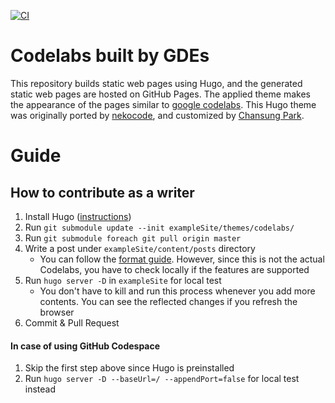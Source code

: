 [![CI](https://github.com/gde-codelabs/gde-codelabs.github.io/actions/workflows/ci.yml/badge.svg)](https://github.com/gde-codelabs/gde-codelabs.github.io/actions/workflows/ci.yml)

# Codelabs built by GDEs

This repository builds static web pages using Hugo, and the generated static web pages are hosted on GitHub Pages. The applied theme makes the appearance of the pages similar to [google codelabs](https://codelabs.developers.google.com/). This Hugo theme was originally ported by [nekocode](https://github.com/nekocode/codelabs-hugo-theme), and customized by [Chansung Park](https://github.com/deep-diver/codelabs-hugo-theme).

# Guide

## How to contribute as a writer

1. Install Hugo ([instructions](https://gohugo.io/getting-started/installing/))
2. Run `git submodule update --init exampleSite/themes/codelabs/`
3. Run `git submodule foreach git pull origin master`
4. Write a post under `exampleSite/content/posts` directory
    - You can follow the [format guide](https://github.com/googlecodelabs/tools). However, since this is not the actual Codelabs, you have to check locally if the features are supported
4. Run `hugo server -D` in `exampleSite` for local test
    - You don't have to kill and run this process whenever you add more contents. You can see the reflected changes if you refresh the browser
5. Commit & Pull Request

#### In case of using GitHub Codespace

1. Skip the first step above since Hugo is preinstalled
2. Run `hugo server -D --baseUrl=/ --appendPort=false` for local test instead
